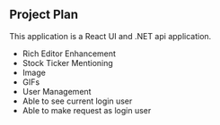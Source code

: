 ## Project Plan

This application is a React UI and .NET api application. 

- Rich Editor Enhancement
 - Stock Ticker Mentioning
 - Image
 - GIFs
- User Management
 - Able to see current login user
 - Able to make request as login user

